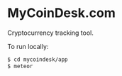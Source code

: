 # MyCoinDesk.com

Cryptocurrency tracking tool.

To run locally:
```bash
$ cd mycoindesk/app
$ meteor
```
